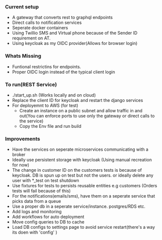 ### Current setup
- A gateway that converts rest to graphql endpoints
- Direct calls to notification services
- Seperate docker containers 
- Using Twillio SMS and Virtual phone because of the Sender ID requirement on AT.
- Using keycloak as my OIDC provider(Allows for browser login)

### Whats Missing
- Funtional restrictins for endpoints.
- Proper OIDC login instead of the typical client login 

### To run(REST Service)
- ./start_up.sh (Works locally and on cloud)
- Replace the client ID for keycloak and restart the django services
- For deployemnt to AWS (for test)
    - Create an instance on a public subnet and allow traffic in and out(You can enforce ports to use only the gateway or direct calls to the service)
    - Copy the Env file and run build 

### Improvements
- Have the services on seperate microservices communicating with a broker
- Ideally use persistent storage with keycloak (Using manual recreation for now)
- The change in customer ID on the customers tests is because of keycloak. DB is spun up on test but not the users. or ideally delete any user with *_test on test shutdown
- Use fixtures for tests to persists reusable entities e.g customers (Orders tests will fail because of this)
- For the notifications(emails/sms), have them on a seperate service that picks data from a queue
- Use a proper db in a seperate service/instance. postgres/RDS etc.
- Add logs and monitoring
- Add workflows for auto deployment
- Move config queries to DB to cache
- Load DB configs to settings page to avoid service restart(there's a way its doen with 'config' )